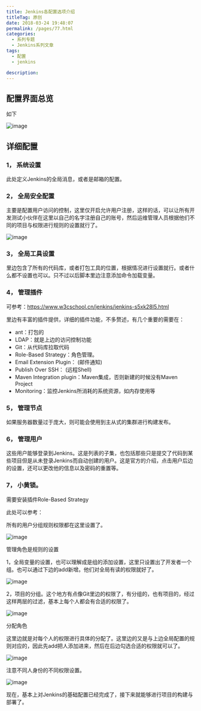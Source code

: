 ```yaml
---
title: Jenkins各配置选项介绍
titleTag: 原创
date: 2018-03-24 19:48:07
permalink: /pages/77.html
categories: 
  - 系列专题
  - Jenkins系列文章
tags: 
  - 配置
  - jenkins

description: 
---
```




## 配置界面总览

如下

![image](http://t.eryajf.net/imgs/2021/09/e6e292a40d7c063d.jpg)

## 详细配置

### 1， 系统设置

此处定义Jenkins的全局消息，或者是邮箱的配置。

### 2， 全局安全配置

主要是配置用户访问的控制，这里仅开启允许用户注册，这样的话，可以让所有开发测试小伙伴在这里以自己的名字注册自己的账号，然后运维管理人员根据他们不同的项目与权限进行规则的设置就行了。

![image](http://t.eryajf.net/imgs/2021/09/4db042bba136d012.jpg)

### 3， 全局工具设置

里边包含了所有的代码库，或者打包工具的位置，根据情况进行设置就行。或者什么都不设置也可以。只不过以后脚本里边注意添加命令加载变量。

### 4， 管理插件

可参考：https://www.w3cschool.cn/jenkins/jenkins-s5xk28l5.html

里边有丰富的插件提供，详细的插件功能，不多赘述，有几个重要的需要在：

- ant：打包的
- LDAP：就是上边的访问控制功能
- Git：从代码库拉取代码
- Role-Based Strategy：角色管理。
- Email Extension Plugin： (邮件通知)
- Publish Over SSH： (远程Shell)
- Maven Integration plugin：Maven集成，否则新建的时候没有Maven Project
- Monitoring：监控Jenkins所消耗的系统资源，如内存使用等

### 5， 管理节点

如果服务器数量过于庞大，则可能会使用到主从式的集群进行构建发布。

### 6， 管理用户

这些用户能够登录到Jenkins。这是列表的子集，也包括那些只是提交了代码到某些项目但是从未登录Jenkins而自动创建的用户。这是官方的介绍，点击用户后边的设置，还可以更改他的信息以及密码的重置等。

### 7， 小黄锁。

需要安装插件Role-Based Strategy

此处可以参考：

所有的用户分组规则权限都在这里设置了。

![image](http://t.eryajf.net/imgs/2021/09/a0ca2ddacde15316.jpg)

管理角色是规则的设置

1，全局变量的设置，也可以理解成是组的添加设置，这里只设置出了开发者一个组。也可以通过下边的add新增。他们对全局有读的权限就好了。

![image](http://t.eryajf.net/imgs/2021/09/2933f049cfcb6f85.jpg)

2，项目的分组。这个地方有点像Git里边的权限了，有分组的，也有项目的，经过这样两层的过滤，基本上每个人都会有合适的权限了。

![image](http://t.eryajf.net/imgs/2021/09/aaeed204a4149919.jpg)

分配角色

这里边就是对每个人的权限进行具体的分配了。这里边的又是与上边全局配置的规则对应的，因此先add把人添加进来，然后在后边勾选合适的权限就可以了。

![image](http://t.eryajf.net/imgs/2021/09/a985dfc95d0e4e81.jpg)

注意不同人身份的不同权限设置。

![image](http://t.eryajf.net/imgs/2021/09/a04c48eaa427a5d0.jpg)

现在，基本上对Jenkins的基础配置已经完成了，接下来就能够进行项目的构建与部署了。
